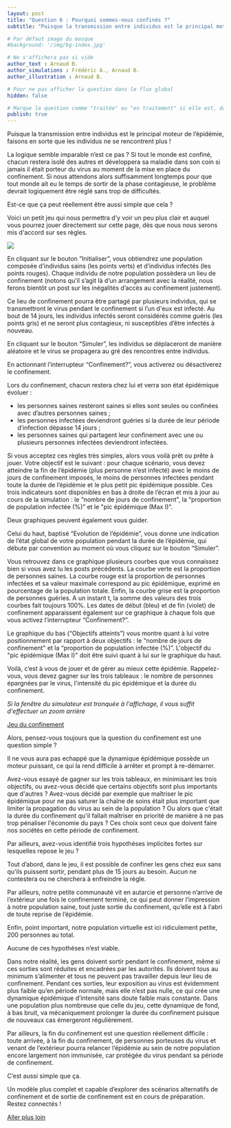 ```yaml
---
layout: post
title: "Question 6 : Pourquoi sommes-nous confinés ?"
subtitle: "Puisque la transmission entre individus est le principal moteur de l’épidémie, faisons en sorte que les individus ne se rencontrent plus !"

# Par défaut image du masque
#background: '/img/bg-index.jpg'

# Ne s'affichera pas si vide
author_text : Arnaud B.
author_simulations : Frédéric A., Arnaud B.
author_illustration : Arnaud B.

# Pour ne pas afficher la question dans le flux global
hidden: false

# Marque la question comme "traitée" ou "en traitement" si elle est, dans cette ordre, publiée ou non
publish: true
---
```

Puisque la transmission entre individus est le principal moteur de l’épidémie, faisons en sorte que les individus ne se rencontrent plus ! 

La logique semble imparable n’est ce pas ? Si tout le monde est confiné, chacun restera isolé des autres et développera sa maladie dans son coin si jamais il était porteur du virus au moment de la mise en place du confinement. Si nous attendons alors suffisamment longtemps pour que tout monde ait eu le temps de sortir de la phase contagieuse, le problème devrait logiquement être réglé sans trop de difficultés.

Est-ce que ça peut réellement être aussi simple que cela ?

Voici un petit jeu qui nous permettra d’y voir un peu plus clair et auquel vous pourrez jouer directement sur cette page, dès que nous nous serons mis d'accord sur ses règles.

<img src="{{ '/img/posts/Q6_1.png' | prepend: site.baseurl | replace: '//', '/' }}" class="full-size">

En cliquant sur le bouton “Initialiser”, vous obtiendrez une population composée d’individus sains (les points verts) et d’individus infectés (les points rouges). 
Chaque individu de notre population possèdera un lieu de confinement (notons qu’il s’agit là d’un arrangement avec la réalité, nous ferons bientôt un post sur les inégalités d’accès au confinement justement). 

Ce lieu de confinement pourra être partagé par plusieurs individus, qui se transmettront le virus pendant le confinement si l’un d'eux est infecté. 
Au bout de 14 jours, les individus infectés seront considérés comme guéris (les points gris) et ne seront plus contagieux, ni susceptibles d’être infectés à nouveau.

En cliquant sur le bouton “Simuler”, les individus se déplaceront de manière aléatoire et le virus se propagera au gré des rencontres entre individus. 

En actionnant l’interrupteur “Confinement?”, vous activerez ou désactiverez le confinement. 

Lors du confinement, chacun restera chez lui et verra son état épidémique évoluer : 
- les personnes saines resteront saines si elles sont seules ou confinées avec d’autres personnes saines ;
- les personnes infectées deviendront guéries si la durée de leur période d’infection dépasse 14 jours ;
- les personnes saines qui partagent leur confinement avec une ou plusieurs personnes infectées deviendront infectées.

Si vous acceptez ces règles très simples, alors vous voilà prêt ou prête à jouer. 
Votre objectif est le suivant : pour chaque scénario, vous devez atteindre la fin de l’épidémie (plus personne n’est infecté) avec le moins de jours de confinement imposés, le moins de personnes infectées pendant toute la durée de l’épidémie et le plus petit pic épidémique possible. Ces trois indicateurs sont disponibles en bas à droite de l’écran et mis à jour au cours de la simulation : le “nombre de jours de confinement", la “proportion de population infectée (%)” et le "pic épidémique (Max I)". 

Deux graphiques peuvent également vous guider. 

Celui du haut, baptisé “Evolution de l’épidémie”, vous donne une indication de l’état global de votre population pendant la durée de l’épidémie, qui débute par convention au moment où vous cliquez sur le bouton “Simuler”.

Vous retrouvez dans ce graphique plusieurs courbes que vous connaissez bien si vous avez lu les posts précédents. La courbe verte est la proportion de personnes saines. La courbe rouge est la proportion de personnes infectées et sa valeur maximale correspond au pic épidémique, exprimé en pourcentage de la population totale. Enfin, la courbe grise est la proportion de personnes guéries. A un instant t, la somme des valeurs des trois courbes fait toujours 100%. 
Les dates de début (bleu) et de fin (violet) de confinement apparaissent également sur ce graphique à chaque fois que vous activez l’interrupteur “Confinement?”.

Le graphique du bas (“Objectifs atteints”) vous montre quant à lui votre positionnement par rapport à deux objectifs : le “nombre de jours de confinement" et la “proportion de population infectée (%)”. L'objectif du "pic épidémique (Max I)" doit être suivi quant à lui sur le graphique du haut.

Voilà, c’est à vous de jouer et de gérer au mieux cette épidémie. Rappelez-vous, vous devez gagner sur les trois tableaux : le nombre de personnes épargnées par le virus, l'intensité du pic épidémique et la durée du confinement.

*Si la fenêtre du simulateur est tronquée à l'affichage, il vous suffit d'effectuer un zoom arrière*

<a href="#" class="btn btn-primary" 
onclick="loadIframeSimulator(6, this); return false;">Jeu du confinement</a>
<div class="iframeContainer"></div>

Alors, pensez-vous toujours que la question du confinement est une question simple ? 

Il ne vous aura pas echappé que la dynamique épidémique possède un moteur puissant, ce qui la rend difficile à arrêter et prompt à re-démarrer. 

Avez-vous essayé de gagner sur les trois tableaux, en minimisant les trois objectifs, ou avez-vous décidé que certains objectifs sont plus importants que d'autres ? Avez-vous décidé par exemple que maîtriser le pic épidémique pour ne pas saturer la chaîne de soins était plus important que limiter la propagation du virus au sein de la population ? Ou alors que c'était la durée du confinement qu'il fallait maîtriser en priorité de manière à ne pas trop pénaliser l'économie du pays ? Ces choix sont ceux que doivent faire nos sociétés en cette période de confinement.

Par ailleurs, avez-vous identifié trois hypothèses implicites fortes sur lesquelles repose le jeu ? 

Tout d’abord, dans le jeu, il est possible de confiner les gens chez eux sans qu’ils puissent sortir, pendant plus de 15 jours au besoin. Aucun ne contestera ou ne cherchera à enfreindre la règle. 

Par ailleurs, notre petite communauté vit en autarcie et personne n’arrive de l’extérieur une fois le confinement terminé, ce qui peut donner l’impression à notre population saine, tout juste sortie du confinement, qu’elle est à l‘abri de toute reprise de l’épidémie.

Enfin, point important, notre population virtuelle est ici ridiculement petite, 200 personnes au total.

Aucune de ces hypothèses n’est viable. 

Dans notre réalité, les gens doivent sortir pendant le confinement, même si ces sorties sont réduites et encadrées par les autorités. Ils doivent tous au minimum s’alimenter et tous ne peuvent pas travailler depuis leur lieu de confinement. Pendant ces sorties, leur exposition au virus est évidemment plus faible qu’en période normale, mais elle n’est pas nulle, ce qui crée une dynamique épidémique d’intensité sans doute faible mais constante. Dans une population plus nombreuse que celle du jeu, cette dynamique de fond, à bas bruit, va mécaniquement prolonger la durée du confinement puisque de nouveaux cas émergeront régulièrement.

Par ailleurs, la fin du confinement est une question réellement difficile : toute arrivée, à la fin du confinement, de personnes porteuses du virus et venant de l’extérieur pourra relancer l’épidémie au sein de notre population encore largement non immunisée, car protégée du virus pendant sa période de confinement.

C’est aussi simple que ça.

Un modèle plus complet et capable d’explorer des scénarios alternatifs de confinement et de sortie de confinement est en cours de préparation. Restez connectés !

<a href="{% post_url 2020-03-26-q1-1 %}" class="btn btn-primary">Aller plus loin</a>
